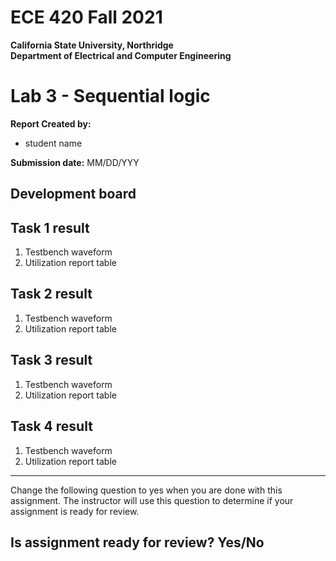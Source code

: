 # ECE 420 Fall 2021
**California State University, Northridge**  
**Department of Electrical and Computer Engineering**  

# Lab 3 - Sequential logic

**Report Created by:**
- student name

**Submission date:** MM/DD/YYY

## Development board

## Task 1 result
1. Testbench waveform
2. Utilization report table

## Task 2 result
1. Testbench waveform
2. Utilization report table

## Task 3 result
1. Testbench waveform
2. Utilization report table

## Task 4 result
1. Testbench waveform
2. Utilization report table

-------------

Change the following question to yes when you are done with this assignment. The instructor will use this question to determine if your assignment is ready for review.
## Is assignment ready for review? Yes/No
